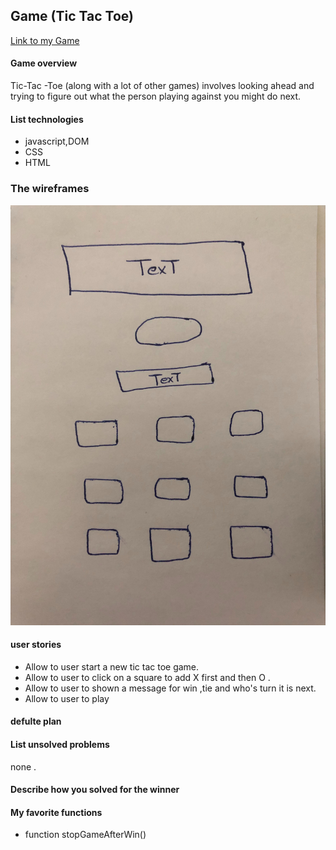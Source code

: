 ## Game (Tic Tac Toe) 
[Link to my Game]( https://wejdann.github.io/project-1-wojdan/ )
#### Game overview 
Tic-Tac -Toe (along with a lot of other games) involves looking ahead and trying to figure out what the person playing against you might do next.
####  List technologies
* javascript,DOM
* CSS
* HTML
### The wireframes 
![GitHub Logo](/imges/web.jpg)
#### user stories
* Allow to user  start a new tic tac toe game.
* Allow to user to click on a square to add X first and then O .
* Allow to user to shown a message for win ,tie and who's turn it is next.
* Allow to user to play 
#### defulte plan
#### List unsolved problems
none .
#### Describe how you solved for the winner

#### My favorite functions
* function stopGameAfterWin()
